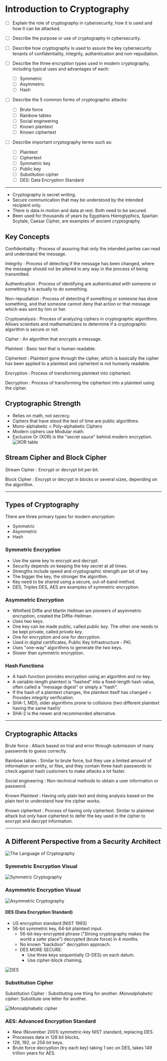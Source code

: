 
# Introduction to Cryptography

- [ ] Explain the role of cryptography in cybersecurity, how it is used and how it can be attacked.

- [ ] Describe the purpose or use of cryptography in cybersecurity.
- [ ] Describe how cryptography is used to assure the key cybersecurity tenants of confidentiality, integrity, authentication and non-repudiation.

- [ ] Describe the three encryption types used in modern cryptography, including typical uses and advantages of each:
  - [ ] Symmetric
  - [ ] Asymmetric
  - [ ] Hash

- [ ] Describe the 5 common forms of cryptographic attacks:
  - [ ] Brute force
  - [ ] Rainbow tables
  - [ ] Social engineering
  - [ ] Known plaintext
  - [ ] Known ciphertext

- [ ] Describe important cryptography terms such as:
  - [ ] Plaintext
  - [ ] Ciphertext
  - [ ] Symmetric key
  - [ ] Public key
  - [ ] Substitution cipher
  - [ ] DES: Data Encryption Standard

---

- Cryptography is secret writing.
- Secure communication that may be understood by the intended recipient only.
- There is data in motion and data at rest. Both need to be secured.
- Been used for thousands of years by Egyptians Hieroglyphics, Spartan Scytale, Caesar Cipher, are examples of ancient cryptography.

## Key Concepts

Confidentiality
: Process of assuring that only the intended parties can read and understand the message.

Integrity
: Process of detecting if the message has been changed, where the message should not be altered in any way in the process of being transmitted.

Authentication
: Process of identifying are authenticated with someone or something it is actually to do something.

Non-repudiation
: Process of detecting if something or someone has done something, and that someone cannot deny that action or that message which was sent by him or her.

Cryptoanalysis
: Process of analyzing ciphers in cryptographic algorithms. Allows scientists and mathematicians to determine if a cryptographic algorithm is secure or not.

Cipher
: An algorithm that encrypts a message.

Plaintext
: Basic text that is human readable.

Ciphertext
: Plaintext gone through the cipher, which is basically the cipher has been applied to a plaintext and ciphertext is not humanly readable.

Encryption
: Process of transforming plaintext into ciphertext.

Decryption
: Process of transforming the ciphertext into a plaintext using the cipher.

## Cryptographic Strength

- Relies on math, not secrecy.
- Ciphers that have stood the test of time are public algorithms.
- Mono-alphabetic < Poly-alphabetic Ciphers
- Modern ciphers use Modular math.
- Exclusive Or (XOR) is the "secret sauce" behind modern encryption.
    ![XOR table](https://img.phemex.com/wp-content/uploads/2021/07/19091947/xor.jpg)

## Stream Cipher and Block Cipher

Stream Cipher
: Encrypt or decrypt bit per bit.

Block Cipher
: Encrypt or decrypt in blocks or several sizes, depending on the algorithm.

---

## Types of Cryptography

There are three primary types for modern encryption:

- Symmetric
- Asymmetric
- Hash

### Symmetric Encryption

- Use the same key to encrypt and decrypt.
- Security depends on keeping the key secret at all times.
- Strengths include speed and cryptographic strength  per bit of key.
- The bigger the key, the stronger the algorithm.
- Key need to be shared using a secure, out-of-band method.
- DES, Triples DES, AES are examples of symmetric encryption.

### Asymmetric Encryption

- Whitfield Diffie and Martin Hellman are pioneers of asymmetric encryption, created the Diffie-Hellman.
- Uses two keys.
- One key can be made public, called *public key*. The other one needs to be kept private, called *private key*.
- One for encryption and one for decryption.
- Used in digital certificates, Public Key Infrastructure - PKI.
- Uses "one-way" algorithms to generate the two keys.
- Slower than symmetric encryption.

### Hash Functions

- A hash function provides encryption using an algorithm and no key.
- A variable-length plaintext is "hashed" into a fixed-length hash value, often called a "message digest" or simply a "hash".
- If the hash of a plaintext changes, the plaintext itself has changed = Provides integrity verification.
- SHA-1, MD5, older algorithms prone to collisions (two different plaintext having the same hash)/
- SHA-2 is the newer and recommended alternative.

---

## Cryptographic Attacks

Brute force
: Attack based on trial and error through submission of many passwords to guess correctly.

Rainbow tables
: Similar to brute force, but they use a limited amount of information or entity, or files, and they contain three hash passwords to check against hash customers to make attacks a lot faster.

Social engineering
: Non-technical methods to obtain a user information or password.

Known Plaintext
: Having only plain text and doing analysis based on the plain text to understand how the cipher works.

Known ciphertext
: Process of having only ciphertext. Similar to plaintext attack but only have ciphertext to defer the key used in the cipher to encrypt and decrypt information.

---

## A Different Perspective from a Security Architect

![The Language of Cryptography](https://in.element14.com/wcsstore/ExtendedSitesCatalogAssetStore/cms/asset/images/common/campaign/internet_of_things/the-language.png)

### Symmetric Encryption Visual

![Symmetric Cryptography](https://d1jnx9ba8s6j9r.cloudfront.net/blog/wp-content/uploads/2018/07/symmetric-key-what-is-cryptography-edureka.png)

### Asymmetric Encryption Visual

![Asymmetric Cryptography](https://sectigostore.com/blog/wp-content/uploads/2020/11/asymmetric-encryption.png)

#### DES (Data Encryption Standard)

- US encryption standard [NIST 1993]
- 56-bit symmetric key, 64-bit plaintext input.
  - 56-bit-key-encrypted phrase ("Strong cryptography makes the world a safer place") decrypted (brute force) in 4 months.
  - No known "backdoor" decryption approach.
  - DES MORE SECURE:
    - Use three keys sequentially (3-DES) on each datum.
    - Use cipher-block chaining.

![DES](https://assets.omscs.io/notes/5CC2B27E-728F-44B1-871D-3CBDC4BAE48F.png)

### Substitution Cipher

Substitution Cipher
: Substituting one thing for another.
    *Monoalphabetic cipher*: Substitute one letter for another.

![Monoalphabetic cipher](https://www.researchgate.net/profile/Ahtisham-Hashmi/publication/323081658/figure/download/fig2/AS:592450070532097@1518262512719/Mono-Alphabetic-Substitution-Cipher.png)

### AES: Advanced Encryption Standard

- New (November 2001) symmetric-key NIST standard, replacing DES.
- Processes data in 128 bit blocks.
- 128, 192, or 256 bit keys.
- Brute force decryption (try each key) taking 1 sec on DES, takes 149 trillion years for AES.

